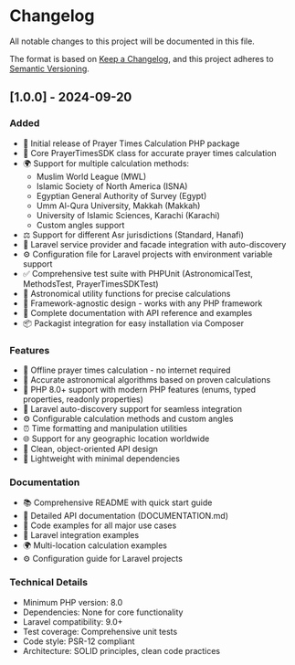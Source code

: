 # Changelog

All notable changes to this project will be documented in this file.

The format is based on [Keep a Changelog](https://keepachangelog.com/en/1.0.0/),
and this project adheres to [Semantic Versioning](https://semver.org/spec/v2.0.0.html).

## [1.0.0] - 2024-09-20

### Added
- 🚀 Initial release of Prayer Times Calculation PHP package
- 🕌 Core PrayerTimesSDK class for accurate prayer times calculation
- 🌍 Support for multiple calculation methods:
  - Muslim World League (MWL)
  - Islamic Society of North America (ISNA)
  - Egyptian General Authority of Survey (Egypt)
  - Umm Al-Qura University, Makkah (Makkah)
  - University of Islamic Sciences, Karachi (Karachi)
  - Custom angles support
- ⚖️ Support for different Asr jurisdictions (Standard, Hanafi)
- 🔧 Laravel service provider and facade integration with auto-discovery
- ⚙️ Configuration file for Laravel projects with environment variable support
- ✅ Comprehensive test suite with PHPUnit (AstronomicalTest, MethodsTest, PrayerTimesSDKTest)
- 🧮 Astronomical utility functions for precise calculations
- 🎯 Framework-agnostic design - works with any PHP framework
- 📖 Complete documentation with API reference and examples
- 📦 Packagist integration for easy installation via Composer

### Features
- 📱 Offline prayer times calculation - no internet required
- 🔬 Accurate astronomical algorithms based on proven calculations
- 🚀 PHP 8.0+ support with modern PHP features (enums, typed properties, readonly properties)
- 🔄 Laravel auto-discovery support for seamless integration
- ⚙️ Configurable calculation methods and custom angles
- ⏰ Time formatting and manipulation utilities
- 🌐 Support for any geographic location worldwide
- 🎨 Clean, object-oriented API design
- 💾 Lightweight with minimal dependencies

### Documentation
- 📚 Comprehensive README with quick start guide
- 📖 Detailed API documentation (DOCUMENTATION.md)
- 🧪 Code examples for all major use cases
- 🔧 Laravel integration examples
- 🌍 Multi-location calculation examples
- ⚙️ Configuration guide for Laravel projects

### Technical Details
- Minimum PHP version: 8.0
- Dependencies: None for core functionality
- Laravel compatibility: 9.0+
- Test coverage: Comprehensive unit tests
- Code style: PSR-12 compliant
- Architecture: SOLID principles, clean code practices